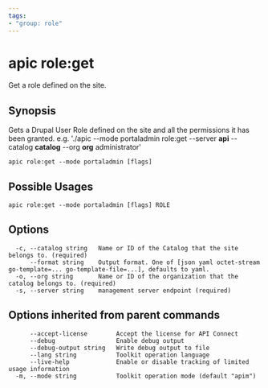 ```yaml
---
tags:
- "group: role"
---
```

# apic role:get

Get a role defined on the site.

## Synopsis

Gets a Drupal User Role defined on the site and all the permissions it has been granted. e.g. './apic --mode portaladmin role:get --server **api** --catalog **catalog** --org **org** administrator'

```
apic role:get --mode portaladmin [flags]
```

## Possible Usages

```
apic role:get --mode portaladmin [flags] ROLE
```

## Options

```
  -c, --catalog string   Name or ID of the Catalog that the site belongs to. (required)
      --format string    Output format. One of [json yaml octet-stream go-template=... go-template-file=...], defaults to yaml.
  -o, --org string       Name or ID of the organization that the catalog belongs to. (required)
  -s, --server string    management server endpoint (required)
```

## Options inherited from parent commands

```
      --accept-license        Accept the license for API Connect
      --debug                 Enable debug output
      --debug-output string   Write debug output to file
      --lang string           Toolkit operation language
      --live-help             Enable or disable tracking of limited usage information
  -m, --mode string           Toolkit operation mode (default "apim")
```
